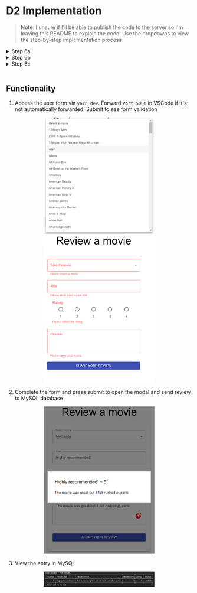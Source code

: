 # D2 Implementation

> **Note**: I unsure if I'll be able to publish the code to the server so I'm leaving this README to explain the code. Use the dropdowns to view the step-by-step implementation process


<details> 
<summary>Step 6a</summary>

> a. Augment your copy of IMDB database (loaded in Step 1 into YourUserID database in MySQL). Specifically, create two tables specified below. In addition to the listed attributes, add Foreign Keys required to join (a) User with Review and (b) Review with Movie

<br>

> i. Table name: User Attributes: userID (Primary Key), firstName, lastName, email, phone, dateOfBirth

* userID is the primary key and it auto increments so each time a user is added, the ID is auto-assigned 

```sql
CREATE TABLE User (
	userID INT NOT NULL AUTO_INCREMENT,
	firstName VARCHAR(255),
	lastName VARCHAR(255),
	email VARCHAR(255),
	phone VARCHAR(255),
	dateOfBirth DATE,	
	PRIMARY KEY (userID)
);
```
<br>

> ii. Table name: Review Attributes: reviewID (Primary Key), reviewTitle, reviewContent (200 characters maximum), reviewScore [values: 1-5]

* Similar to userID, this table auto-assigns IDs whenever a review is added
* There are 2 foreign keys that connect this table to the movie and User tables
* Review score has a constraint where its values can only be 1, 2, 3, 4, or 5

```sql
CREATE TABLE Review (
	reviewID INT NOT NULL AUTO_INCREMENT,
	reviewTitle VARCHAR(255),
	reviewContent VARCHAR(200),
	reviewScore INT(1),	
	userID INT,
	movieID INT,
	PRIMARY KEY (reviewID),
	CHECK (reviewScore in (1,2,3,4,5)),
	FOREIGN KEY (userID) REFERENCES User(userID),
	FOREIGN KEY (movieID) REFERENCES movies(id)
);
```

</details>

<details> 
<summary>Step 6b</summary>

> b. Read the list of movies from MySQL 

<br>

> i. Upon the first render, the React code should send a request to the NodeJS POST api getMovies in server.js (see point 6.a.iv below) to retrieve the list of all movie records from the YourUserID.movies table in MySQL. 

1. The first step was connecting MySQL to `server.js` by configuring the database settings. Since the development environment is in-use, the host is *localhost*

    ```js
    const db = mysql.createPool({
        host: "localhost",
        user: "b33luo",
        password: "Password1",
        database: "b33luo"
    });
    ```

1. Next, an API was added to connect `server.js` and `index.js`. This queries all rows in the movie database and sends them as a JSON object to the frontend

    ```js
    // API to send all MySQL movie data to frontend 'Select Movie' element
    app.post('/api/getMovies', (req, res) => {
        const sqlSelect = "SELECT * FROM movies";
        db.query(sqlSelect, (err, result) => {
            res.send(result);
        });
    });
    ```

<br>

> ii. When the React code receives the list of movies, it should assign the received movies list to a stateful list movies. 

3. I added a state variable to store the incoming list of movies

    ```js
    const [movies, updateMovies] = React.useState();
    ```

1. I used the axios library as an http client to communicate between `server.js` and `index.js`: 

    ```js
    import * as axy from 'axios';
    ```

1. In the `MovieSelection` component, I added a `useEffect()` hook to call the `getMovies` api and load all movies into the `movies` state variable upon first render

    ```js
    // Auto-loading movie titles from database
    useEffect(() => {
        axy.post(url + "/api/getMovies").then((response) => {
        updateMovies(response.data);
        });
    }, []);
    ```

<br>

> iii. Write code to populate the MUI Select element (created in D1) with the values from the stateful list. 

6. The MUI select element was populated by mapping out the `movies` state variable and creating a `<MenuItem>` for each movie:

    ```js
    <MenuItem value="">
        <em>Select a movie</em>
    </MenuItem>
    {movies
        ? movies.map((item, index) => (
        <MenuItem key={index} value={item.id}>{item.name}</MenuItem>
        ))
        : null
    }
    ```

<br>

> iv. In NodeJS (server.js) create a POST api getMovies that will receive a POST request from React (point 6.a.i above), and retrieve all records of movies from the YourUserID.movies table in MySQL. For each movie, it must retrieve all fields (id, name, year, quality). Finally, the api must send the list of records as a JSON object to React.

* See above `api/getMovies`

</details>

<details> 
<summary>Step 6c</summary>

> c. Write the user-created movie review to MySQL 

<br>

> i. When the user clicks "Submit", the React should send all review data (movie id, user id, reviewTitle, reviewContent, reviewScore) to the POST api addReview in server.js. Make sure that the D1 validation checks still work, and that the code verifies that the user selects a movie from the drop-down list. Note: for D2, declare userID as a stateful variable and set it to '1'. (You will implement user signin in D3).

1. Another API is required, `addReview`, to insert the review into the database. The request body comes from the frontend form submission

    ```js
    // API to post user reviews to database
    app.post('/api/addReview', (req, res) => {
        const reviewTitle = req.body.reviewTitle;
        const reviewContent = req.body.reviewContent;
        const reviewScore = req.body.reviewScore;
        const userID = req.body.userID;
        const movieID = req.body.movieID;

        const sqlInsert = "INSERT INTO Review(reviewTitle, reviewContent, reviewScore, userID, movieID) VALUES (?,?,?,?,?)";
        db.query(sqlInsert, [reviewTitle, reviewContent, reviewScore, userID, movieID], (err, result) => {
            console.log(err);
        });
    });
    ```

1. Next, code was added to send form data to the API upon successful form completion:

    ```js
    // If no errors then output user review
    if (reviewObject.body !== "" && 
        reviewObject.rating !== "" && 
        reviewObject.movie !== "" && 
        reviewObject.title !== "") {

        // Open modal to display review
        handleOpen();

        // API to send review to database
        axy.post(url + '/api/addReview', {
            reviewTitle: reviewObject.title,
            reviewContent: reviewObject.body,
            reviewScore: reviewObject.rating,
            userID: userID,
            movieID: reviewObject.movie
        })

    }
    ```

1. The userID was hardcoded as a state variable with value 1:

    ```js
    // D2: Hardcoded userID
    const [userID, setUser] = React.useState(1);
    ```

1. Validation checks were added for the `MovieSelection` component:

    ```js
    // States: Errors
    const [errorMovie, triggerErrorMovie] = React.useState(false);

    ...

    // Form submission
    const handleSubmit = (event) => {
    event.preventDefault();

    // Validation
    reviewObject.movie === "" ? triggerErrorMovie(true) : triggerErrorMovie(false)

    ...

    return (
        ...
        <Grid xs={12} item>
        <MovieSelection
            movie={movie}
            onChange={selectedMovie}
            error={errorMovie}
            helperText={errorMovie ? "Please select a movie" : " "}
        />
        </Grid>
    )

    ...

    // MovieSelection component
    <TextField
        ...
        helperText={props.helperText}
        onChange={handleChange}
    >
    ```

<br>

> ii. In server.js implement a POST api addReview, which receives usercreated review from React, and inserts the data into the appropriate tables in the YourUserID database in MySQL.

* See above `api/addReview`

</details>

<br>

## Functionality

1. Access the user form via `yarn dev`. Forward `Port 5000` in VSCode if it's not automatically forwarded. Submit to see form validation

<center><img src="documentation/images/0_dropdown.png" alt="dropdown" width="300"/></center>

<center><img src="documentation/images/1_validation.png" alt="dropdown" width="300"/></center>

2. Complete the form and press submit to open the modal and send review to MySQL database

<center><img src="documentation/images/2_submission.png" alt="dropdown" width="300"/></center>

3. View the entry in MySQL

<center><img src="documentation/images/3_database.png" alt="dropdown" width="300"/></center>
